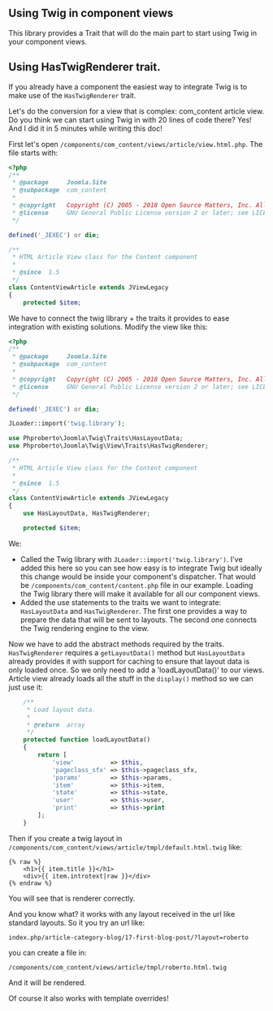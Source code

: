 ## Using Twig in component views

This library provides a Trait that will do the main part to start using Twig in your component views.

## Using HasTwigRenderer trait.

If you already have a component the easiest way to integrate Twig is to make use of the `HasTwigRenderer` trait.  

Let's do the conversion for a view that is complex: com_content article view. Do you think we can start using Twig in with 20 lines of code there? Yes! And I did it in 5 minutes while writing this doc!  

First let's open `/components/com_content/views/article/view.html.php`. The file starts with:  

```php
<?php
/**
 * @package     Joomla.Site
 * @subpackage  com_content
 *
 * @copyright   Copyright (C) 2005 - 2018 Open Source Matters, Inc. All rights reserved.
 * @license     GNU General Public License version 2 or later; see LICENSE.txt
 */

defined('_JEXEC') or die;

/**
 * HTML Article View class for the Content component
 *
 * @since  1.5
 */
class ContentViewArticle extends JViewLegacy
{
	protected $item;
```

We have to connect the twig library + the traits it provides to ease integration with existing solutions. Modify the view like this:  

```php
<?php
/**
 * @package     Joomla.Site
 * @subpackage  com_content
 *
 * @copyright   Copyright (C) 2005 - 2018 Open Source Matters, Inc. All rights reserved.
 * @license     GNU General Public License version 2 or later; see LICENSE.txt
 */

defined('_JEXEC') or die;

JLoader::import('twig.library');

use Phproberto\Joomla\Twig\Traits\HasLayoutData;
use Phproberto\Joomla\Twig\View\Traits\HasTwigRenderer;

/**
 * HTML Article View class for the Content component
 *
 * @since  1.5
 */
class ContentViewArticle extends JViewLegacy
{
	use HasLayoutData, HasTwigRenderer;

	protected $item;
```

We:

* Called the Twig library with `JLoader::import('twig.library')`. I've added this here so you can see how easy is to integrate Twig but ideally this change would be inside your component's dispatcher. That would be `/components/com_content/content.php` file in our example. Loading the Twig library there will make it available for all our component views. 
* Added the use statements to the traits we want to integrate: `HasLayoutData` and `HasTwigRenderer`. The first one provides a way to prepare the data that will be sent to layouts. The second one connects the Twig rendering engine to the view.

Now we have to add the abstract methods required by the traits. `HasTwigRenderer` requires a `getLayoutData()` method but `HasLayoutData` already provides it with support for caching to ensure that layout data is only loaded once. So we only need to add a 'loadLayoutData()' to our views. Article view already loads all the stuff in the `display()` method so we can just use it:  

```php
	/**
	 * Load layout data.
	 *
	 * @return  array
	 */
	protected function loadLayoutData()
	{
		return [
			'view'          => $this,
			'pageclass_sfx' => $this->pageclass_sfx,
			'params'        => $this->params,
			'item'          => $this->item,
			'state'         => $this->state,
			'user'          => $this->user,
			'print'         => $this->print
		];
	}
```

Then if you create a twig layout in `/components/com_content/views/article/tmpl/default.html.twig` like:

```twig
{% raw %}
	<h1>{{ item.title }}</h1>
	<div>{{ item.introtext|raw }}</div>
{% endraw %}
```

You will see that is renderer correctly. 

And you know what? it works with any layout received in the url like standard layouts. So it you try an url like:

`index.php/article-category-blog/17-first-blog-post/?layout=roberto`  

you can create a file in:  

`/components/com_content/views/article/tmpl/roberto.html.twig`

And it will be rendered. 

Of course it also works with template overrides!

